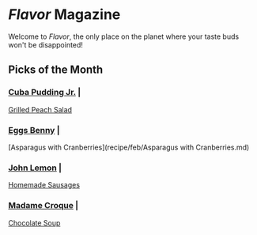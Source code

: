 # _Flavor_ Magazine

Welcome to _Flavor_, the only place on the planet where your taste buds won't be disappointed!



## Picks of the Month

### [Cuba Pudding Jr.](writer/cuba-pudding-jr.md) | 

[Grilled Peach Salad](recipe/jan/grilled-peach-salad.md)

### [Eggs Benny](writer/eggs-benny.md) | 

[Asparagus with Cranberries](recipe/feb/Asparagus with Cranberries.md)

### [John Lemon](writer/john-lemon.md) |

[Homemade Sausages](recipe/jan/homemade-sausages.md)

### [Madame Croque](writer/madame-croque.md) | 

[Chocolate Soup](recipe/jan/chocolate-soup.md)
